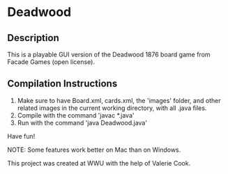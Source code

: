 # Deadwood

## Description
This is a playable GUI version of the Deadwood 1876 board game from Facade Games (open license). 

## Compilation Instructions
1. Make sure to have Board.xml, cards.xml, the 'images' folder, and other related images in the current working directory, with all .java files.
2. Compile with the command 'javac *.java'
3. Run with the command 'java Deadwood.java'

Have fun!

NOTE: Some features work better on Mac than on Windows.

This project was created at WWU with the help of Valerie Cook.
